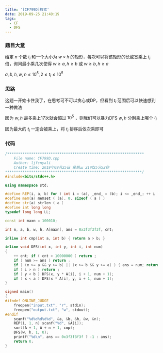 ```yaml
---
title: '[CF799D]搜索'
date: 2019-09-25 21:40:19
tags:
  - CF
  - DFS
---
```


### 题目大意

给定 $n$ 个数 $t_i$ 和一个大小为 $w\times h$ 的矩形，每次可以将该矩形的长或宽乘上 $t_i$ 倍，询问最小乘几次使得 $w\ge a,h\ge b$  或 $w\ge b,h\ge a$

$a,b,h,w,n\le10^5,2\le t_i\le10^5$

<!-- more -->

### 思路

这题一开始卡住我了，在思考可不可以贪心或DP，但看到 $t_i$ 范围后可以快速想到一种做法

因为 $w,h$ 最多乘上17次就会超过 $10^5$ ，则我们可以暴力DFS $w,h$ 分别乘上哪个 $t_i$

因为最大的 $t_i$ 一定会被乘上，将 $t_i$ 排序后依次乘即可

### 代码

```c++
/***************************************************************
	File name: CF799D.cpp
	Author: ljfcnyali
	Create time: 2019年09月25日 星期三 21时25分52秒
***************************************************************/
#include<bits/stdc++.h>

using namespace std;

#define REP(i, a, b) for ( int i = (a), _end_ = (b); i <= _end_; ++ i ) 
#define mem(a) memset ( (a), 0, sizeof ( a ) ) 
#define str(a) strlen ( a ) 
#define int long long
typedef long long LL;

const int maxn = 100010;

int n, a, b, w, h, A[maxn], ans = 0x3f3f3f3f, cnt;

inline int cmp(int a, int b) { return a > b; }

inline void DFS(int x, int y, int i, int num)
{
    ++ cnt; if ( cnt > 10000000 ) return ;
    if ( num >= ans ) return ;
    if ( (x >= a && y >= b) || (x >= b && y >= a) ) { ans = num; return ; }
    if ( i > n ) return ;
    if ( y < b ) DFS(x, y * A[i], i + 1, num + 1);
    if ( x < a ) DFS(x * A[i], y, i + 1, num + 1);
}

signed main()
{
#ifndef ONLINE_JUDGE
    freopen("input.txt", "r", stdin);
    freopen("output.txt", "w", stdout);
#endif
    scanf("%d%d%d%d%d", &a, &b, &h, &w, &n);
    REP(i, 1, n) scanf("%d", &A[i]);
    sort(A + 1, A + n + 1, cmp);
    DFS(w, h, 1, 0);
    printf("%d\n", ans == 0x3f3f3f3f ? -1 : ans);
    return 0;
}
```

